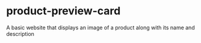 # product-preview-card
A basic website that displays an image of a product along with its name and description
